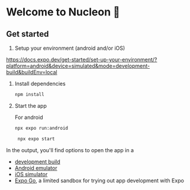 # Welcome to Nucleon 👋
## Get started

1. Setup your environment (android and/or iOS)

https://docs.expo.dev/get-started/set-up-your-environment/?platform=android&device=simulated&mode=development-build&buildEnv=local



1. Install dependencies

   ```bash
   npm install
   ```

2. Start the app
   
   For android


   ```bash
   npx expo run:android
   ```
 
   ```bash
    npx expo start
   ```

In the output, you'll find options to open the app in a

- [development build](https://docs.expo.dev/develop/development-builds/introduction/)
- [Android emulator](https://docs.expo.dev/workflow/android-studio-emulator/)
- [iOS simulator](https://docs.expo.dev/workflow/ios-simulator/)
- [Expo Go](https://expo.dev/go), a limited sandbox for trying out app development with Expo

